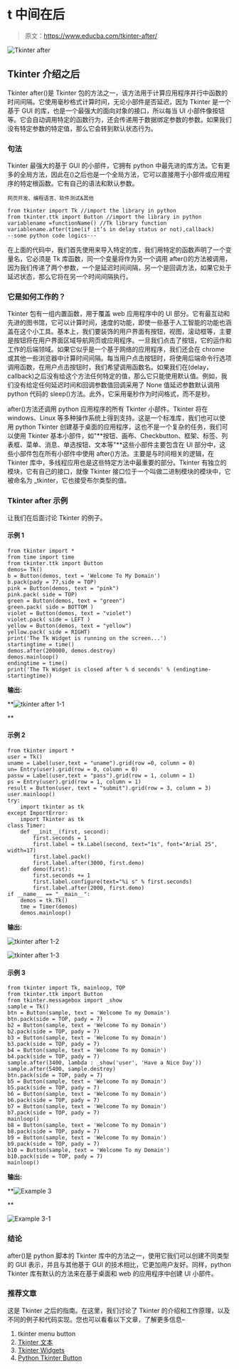 # t 中间在后

> 原文：<https://www.educba.com/tkinter-after/>

![Tkinter after](img/381eadea90d1d1606fe8968d4920d4aa.png)



## Tkinter 介绍之后

Tkinter after()是 Tkinter 包的方法之一，该方法用于计算应用程序并行中函数的时间间隔。它使用毫秒格式计算时间，无论小部件是否延迟，因为 Tkinter 是一个基于 GUI 的库，也是一个最强大的面向对象的接口，所以每当 UI 小部件像按钮等。它会自动调用特定的函数行为，还会传递用于数据绑定参数的参数。如果我们没有特定参数的特定值，那么它会转到默认状态行为。

### 句法

Tkinter 最强大的基于 GUI 的小部件，它拥有 python 中最先进的库方法。它有更多的全局方法，因此在()之后也是一个全局方法，它可以直接用于小部件或应用程序的特定根函数。它有自己的语法和默认参数。

<small>网页开发、编程语言、软件测试&其他</small>

```
from tkinter import Tk //import the library in python
from tkinter.ttk import Button //import the library in python
variablename =functionName() //Tk library function
variablename.after(time(if it’s in delay status or not),callback)
--some python code logics---
```

在上面的代码中，我们首先使用来导入特定的库，我们用特定的函数声明了一个变量名，它必须是 Tk 库函数，同一个变量将作为另一个调用 after()的方法被调用，因为我们传递了两个参数，一个是延迟时间间隔，另一个是回调方法，如果它处于延迟状态，那么它将在另一个时间间隔执行。

### 它是如何工作的？

Tkinter 包有一组内置函数，用于覆盖 web 应用程序中的 UI 部分。它有最互动和先进的图书馆，它可以计算时间，速度的功能，即使一些基于人工智能的功能也涵盖在这个小工具。基本上，我们要装饰的用户界面有按钮，视图，滚动框等，主要是按钮将在用户界面区域导航网页或应用程序。一旦我们点击了按钮，它的运作和工作的后端领域。如果它似乎是一个基于网络的应用程序，我们还会在 chrome 或其他一些浏览器中计算时间间隔。每当用户点击按钮时，将使用后端命令行选项调用函数，在用户点击按钮时，我们希望调用函数名。如果我们在(delay，callback)之后没有给这个方法任何特定的值，那么它只能使用默认值。例如，我们没有给定任何延迟时间和回调参数值回调采用了 None 值延迟参数默认调用 python 代码的 sleep()方法。此外，它采用毫秒作为时间格式，而不是秒。

after()方法还调用 python 应用程序的所有 Tkinter 小部件。Tkinter 将在 windows、Linux 等多种操作系统上得到支持。这是一个标准库，我们也可以使用 python Tkinter 创建基于桌面的应用程序，这也不是一个复杂的任务，我们可以使用 Tkinter 基本小部件，如"**按钮、画布、Checkbutton、框架、标签、列表框、菜单、消息、单选按钮、文本等"**这些小部件主要包含在 UI 部分中，这些小部件包在所有小部件中使用 after()方法。主要是与时间相关的逻辑，在 Tkinter 库中，多线程应用也是这些特定方法中最重要的部分。Tkinter 有独立的模块，它有自己的接口，就像 Tkinter 接口位于一个叫做二进制模块的模块中，它被命名为 _tkinter，它也接受布尔类型的值。

### Tkinter after 示例

让我们在后面讨论 Tkinter 的例子。

#### 示例 1

```
from tkinter import *
from time import time
from tkinter.ttk import Button
demos= Tk()
b = Button(demos, text = 'Welcome To My Domain')
b.pack(pady = 77,side = TOP)
pink = Button(demos, text = "pink")
pink.pack( side = TOP)
green = Button(demos, text = "green")
green.pack( side = BOTTOM )
violet = Button(demos, text = "violet")
violet.pack( side = LEFT )
yellow = Button(demos, text = "yellow")
yellow.pack( side = RIGHT)
print('The Tk Widget is running on the screen...')
startingtime = time()
demos.after(200000, demos.destroy)
demos.mainloop()
endingtime = time()
print('The Tk Widget is closed after % d seconds' % (endingtime-startingtime))
```

**输出:**

**![tkinter after 1-1](img/c21efd127c0f30274c4c8551b5d1ce9f.png)

** 

#### 示例 2

```
from tkinter import *  
user = Tk()  
uname = Label(user,text = "uname").grid(row =0, column = 0)  
un= Entry(user).grid(row = 0, column = 0)  
passw = Label(user,text = "pass").grid(row = 1, column = 1)  
ps = Entry(user).grid(row = 1, column = 1)  
result = Button(user, text = "submit").grid(row = 3, column = 3)  
user.mainloop() 
try:
    import tkinter as tk
except ImportError:
    import Tkinter as tk
class Timer:
    def __init__(first, second):
        first.seconds = 1
        first.label = tk.Label(second, text="1s", font="Arial 25", width=17)
        first.label.pack()
        first.label.after(3000, first.demo)
    def demo(first):
        first.seconds += 1
        first.label.configure(text="%i s" % first.seconds)
        first.label.after(2000, first.demo)
if __name__ == "__main__":
    demos = tk.Tk()
    tme = Timer(demos)
    demos.mainloop() 
```

**输出:**

![tkinter after 1-2](img/3179e149207bbb677ddef292af46aa40.png)



![tkinter after 1-3](img/92ac338400f5f0fcbc45ab499a73c84b.png)



#### 示例 3

```
from tkinter import Tk, mainloop, TOP
from tkinter.ttk import Button
from tkinter.messagebox import _show
sample = Tk()
btn = Button(sample, text = 'Welcome To my Domain')
btn.pack(side = TOP, pady = 7)
b2 = Button(sample, text = 'Welcome To my Domain')
b2.pack(side = TOP, pady = 7)
b3 = Button(sample, text = 'Welcome To my Domain')
b3.pack(side = TOP, pady = 7)
b4 = Button(sample, text = 'Welcome To my Domain')
b4.pack(side = TOP, pady = 7)
sample.after(3400, lambda : _show('user', 'Have a Nice Day'))
sample.after(5400, sample.destroy)
btn.pack(side = TOP, pady = 7)
b5 = Button(sample, text = 'Welcome To my Domain')
b5.pack(side = TOP, pady = 7)
b6 = Button(sample, text = 'Welcome To my Domain')
b6.pack(side = TOP, pady = 7)
b7 = Button(sample, text = 'Welcome To my Domain')
b7.pack(side = TOP, pady = 7)
mainloop()
b8 = Button(sample, text = 'Welcome To my Domain')
b8.pack(side = TOP, pady = 7)
b9 = Button(sample, text = 'Welcome To my Domain')
b9.pack(side = TOP, pady = 7)
b10 = Button(sample, text = 'Welcome To my Domain')
b10.pack(side = TOP, pady = 7)
mainloop()
```

**输出:**

**![Example 3](img/7106b696099d024b5c44bfb434870288.png)

** 

![Example 3-1](img/5428d2bd3234e77d2020eb102a0cc9a2.png)



### 结论

after()是 python 脚本的 Tkinter 库中的方法之一，使用它我们可以创建不同类型的 GUI 表示，并且与其他基于 GUI 的技术相比，它更加用户友好。同样，python Tkinter 库有默认的方法来在基于桌面和 web 的应用程序中创建 UI 小部件。

### 推荐文章

这是 Tkinter 之后的指南。在这里，我们讨论了 Tkinter 的介绍和工作原理，以及不同的例子和代码实现。您也可以看看以下文章，了解更多信息–

1.  tkinter menu button
2.  [Tkinter 文本](https://www.educba.com/tkinter-text/)
3.  [Tkinter Widgets](https://www.educba.com/tkinter-widgets/)
4.  [Python Tkinter Button](https://www.educba.com/python-tkinter-button/)